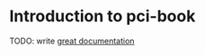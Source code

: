 # Introduction to pci-book

TODO: write [great documentation](http://jacobian.org/writing/great-documentation/what-to-write/)
